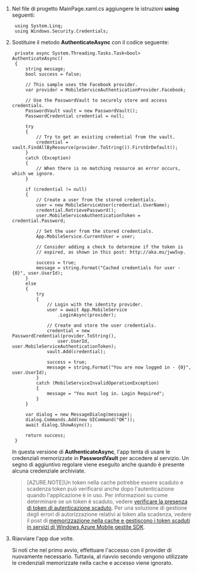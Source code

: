 
1. Nel file di progetto MainPage.xaml.cs aggiungere le istruzioni **using** seguenti:

        using System.Linq;      
        using Windows.Security.Credentials;

2. Sostituire il metodo **AuthenticateAsync** con il codice seguente:

        private async System.Threading.Tasks.Task<bool> AuthenticateAsync()
        {
            string message;
            bool success = false;

            // This sample uses the Facebook provider.
            var provider = MobileServiceAuthenticationProvider.Facebook;

            // Use the PasswordVault to securely store and access credentials.
            PasswordVault vault = new PasswordVault();
            PasswordCredential credential = null;

            try
            {
                // Try to get an existing credential from the vault.
                credential = vault.FindAllByResource(provider.ToString()).FirstOrDefault();
            }
            catch (Exception)
            {
                // When there is no matching resource an error occurs, which we ignore.
            }

            if (credential != null)
            {
                // Create a user from the stored credentials.
                user = new MobileServiceUser(credential.UserName);
                credential.RetrievePassword();
                user.MobileServiceAuthenticationToken = credential.Password;

                // Set the user from the stored credentials.
                App.MobileService.CurrentUser = user;

                // Consider adding a check to determine if the token is 
                // expired, as shown in this post: http://aka.ms/jww5vp.

                success = true;
                message = string.Format("Cached credentials for user - {0}", user.UserId);
            }
            else
            {
                try
                {
                    // Login with the identity provider.
                    user = await App.MobileService
                        .LoginAsync(provider);

                    // Create and store the user credentials.
                    credential = new PasswordCredential(provider.ToString(),
                        user.UserId, user.MobileServiceAuthenticationToken);
                    vault.Add(credential);

                    success = true;
                    message = string.Format("You are now logged in - {0}", user.UserId);
                }
                catch (MobileServiceInvalidOperationException)
                {
                    message = "You must log in. Login Required";
                }
            }
            
            var dialog = new MessageDialog(message);
            dialog.Commands.Add(new UICommand("OK"));
            await dialog.ShowAsync();

            return success;
        }

    In questa versione di **AuthenticateAsync**, l'app tenta di usare le credenziali memorizzate in **PasswordVault** per accedere al servizio. Un segno di aggiuntivo regolare viene eseguito anche quando è presente alcuna credenziale archiviate.

    >[AZURE.NOTE]Un token nella cache potrebbe essere scaduto e scadenza token può verificarsi anche dopo l'autenticazione quando l'applicazione è in uso. Per informazioni su come determinare se un token è scaduto, vedere [verificare la presenza di token di autenticazione scaduto](http://aka.ms/jww5vp). Per una soluzione di gestione degli errori di autorizzazione relativi ai token alla scadenza, vedere il post di [memorizzazione nella cache e gestiscono i token scaduti in servizi di Windows Azure Mobile gestite SDK](http://blogs.msdn.com/b/carlosfigueira/archive/2014/03/13/caching-and-handling-expired-tokens-in-azure-mobile-services-managed-sdk.aspx). 

3. Riavviare l'app due volte.

    Si noti che nel primo avvio, effettuare l'accesso con il provider di nuovamente necessario. Tuttavia, al riavvio secondo vengono utilizzate le credenziali memorizzate nella cache e accesso viene ignorato. 
